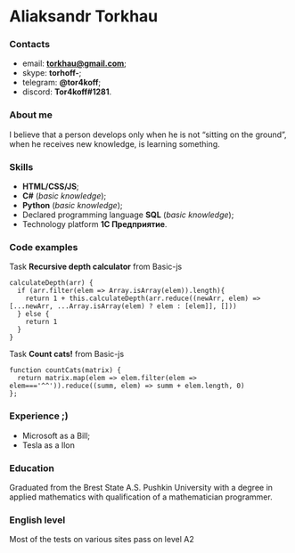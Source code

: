 # Aliaksandr Torkhau

### Contacts
- email: **torkhau@gmail.com**;
- skype: **torhoff-**;
- telegram: **@tor4koff**;
- discord: **Tor4koff#1281**.

### About me
I believe that a person develops only when he is not “sitting on the ground”, when he receives new knowledge, is learning something.

### Skills
- **HTML/CSS/JS**;
- **C#** (*basic knowledge*);
- **Python** (*basic knowledge*);
- Declared programming language **SQL** (*basic knowledge*);
- Technology platform **1С Предприятие**.

### Code examples
Task **Recursive depth calculator** from Basic-js
```
calculateDepth(arr) {
  if (arr.filter(elem => Array.isArray(elem)).length){
    return 1 + this.calculateDepth(arr.reduce((newArr, elem) => [...newArr, ...Array.isArray(elem) ? elem : [elem]], []))
  } else {
    return 1
  }
}
```

Task **Count cats!** from Basic-js
```
function countCats(matrix) {
  return matrix.map(elem => elem.filter(elem => elem==='^^')).reduce((summ, elem) => summ + elem.length, 0)
};
```

### Experience ;)
- Microsoft as a Bill;
- Tesla as a Ilon

### Education
Graduated from the Brest State A.S. Pushkin University with a degree in applied mathematics with qualification of a mathematician programmer.

### English level
Most of the tests on various sites pass on level A2